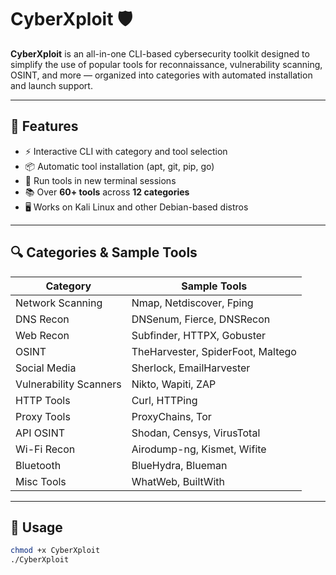 # CyberXploit 🛡️

**CyberXploit** is an all-in-one CLI-based cybersecurity toolkit designed to simplify the use of popular tools for reconnaissance, vulnerability scanning, OSINT, and more — organized into categories with automated installation and launch support.

---

## 🧰 Features

- ⚡ Interactive CLI with category and tool selection
- 📦 Automatic tool installation (apt, git, pip, go)
- 🧪 Run tools in new terminal sessions
- 📚 Over **60+ tools** across **12 categories**
- 🖥️ Works on Kali Linux and other Debian-based distros

---

## 🔍 Categories & Sample Tools

| Category | Sample Tools |
|---------|---------------|
| Network Scanning | Nmap, Netdiscover, Fping |
| DNS Recon | DNSenum, Fierce, DNSRecon |
| Web Recon | Subfinder, HTTPX, Gobuster |
| OSINT | TheHarvester, SpiderFoot, Maltego |
| Social Media | Sherlock, EmailHarvester |
| Vulnerability Scanners | Nikto, Wapiti, ZAP |
| HTTP Tools | Curl, HTTPing |
| Proxy Tools | ProxyChains, Tor |
| API OSINT | Shodan, Censys, VirusTotal |
| Wi-Fi Recon | Airodump-ng, Kismet, Wifite |
| Bluetooth | BlueHydra, Blueman |
| Misc Tools | WhatWeb, BuiltWith |

---

## 🚀 Usage

```bash
chmod +x CyberXploit
./CyberXploit
